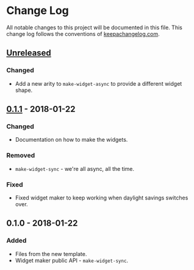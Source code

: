 # Change Log
All notable changes to this project will be documented in this file. This change log follows the conventions of [keepachangelog.com](http://keepachangelog.com/).

## [Unreleased]
### Changed
- Add a new arity to `make-widget-async` to provide a different widget shape.

## [0.1.1] - 2018-01-22
### Changed
- Documentation on how to make the widgets.

### Removed
- `make-widget-sync` - we're all async, all the time.

### Fixed
- Fixed widget maker to keep working when daylight savings switches over.

## 0.1.0 - 2018-01-22
### Added
- Files from the new template.
- Widget maker public API - `make-widget-sync`.

[Unreleased]: https://github.com/your-name/gorilla-test/compare/0.1.1...HEAD
[0.1.1]: https://github.com/your-name/gorilla-test/compare/0.1.0...0.1.1

